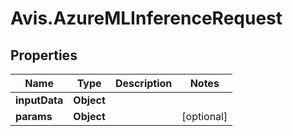 # Avis.AzureMLInferenceRequest

## Properties

| Name          | Type       | Description | Notes      |
| ------------- | ---------- | ----------- | ---------- |
| **inputData** | **Object** |             |
| **params**    | **Object** |             | [optional] |
